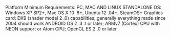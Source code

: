 Platform Minimum Requirements:
PC, MAC AND LINUX STANDALONE
 OS: Windows XP SP2+, Mac OS X 10 .8+, Ubuntu 12 .04+, SteamOS+ 
Graphics card: DX9 (shader model 2 .0) capabilities; generally 
everything made since 2004 should work
 ANDROID
 OS 2 .3 .1 or later; 
ARMv7 (Cortex) CPU with NEON support or Atom CPU; 
OpenGL ES 2 .0 or later 
